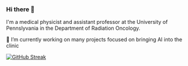 ### Hi there 👋
I'm a medical physicist and assistant professor at the University of Pennslyvania in the Department of Radiation Oncology.

🔭 I’m currently working on many projects focused on bringing AI into the clinic

[![GitHub Streak](https://streak-stats.demolab.com?user=rafemcbeth&theme=dark&hide_border=true&exclude_days=Sun%2CSat)](https://git.io/streak-stats)

<!--
**RafeMcBeth/RafeMcBeth** is a ✨ _special_ ✨ repository because its `README.md` (this file) appears on your GitHub profile.

Here are some ideas to get you started:

- 🔭 I’m currently working on ...
- 🌱 I’m currently learning ...
- 👯 I’m looking to collaborate on ...
- 🤔 I’m looking for help with ...
- 💬 Ask me about ...
- 📫 How to reach me: ...
- 😄 Pronouns: ...
- ⚡ Fun fact: ...
-->
